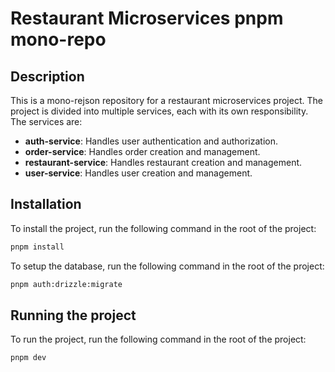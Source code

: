 # Restaurant Microservices pnpm mono-repo

## Description

This is a mono-rejson repository for a restaurant microservices project. The project is divided into multiple services, each with its own responsibility. The services are:

- **auth-service**: Handles user authentication and authorization.
- **order-service**: Handles order creation and management.
- **restaurant-service**: Handles restaurant creation and management.
- **user-service**: Handles user creation and management.

## Installation

To install the project, run the following command in the root of the project:

```bash
pnpm install
```

To setup the database, run the following command in the root of the project:

```bash
pnpm auth:drizzle:migrate
```

## Running the project

To run the project, run the following command in the root of the project:

```bash
pnpm dev
```


